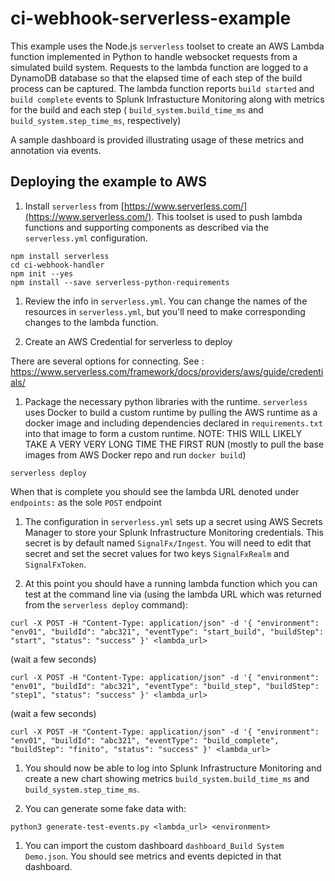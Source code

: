 # ci-webhook-serverless-example

This example uses the Node.js `serverless` toolset to create an AWS Lambda
function implemented in Python to handle websocket requests from a simulated
build system. Requests to the lambda function are logged to a DynamoDB database
so that the elapsed time of each step of the build process can be captured. The
lambda function reports `build started` and `build complete` events to Splunk
Infrastucture Monitoring along with metrics for the build and each step (
`build_system.build_time_ms` and `build_system.step_time_ms`, respectively)

A sample dashboard is provided illustrating usage of these metrics and
annotation via events.

## Deploying the example to AWS

1. Install `serverless` from [https://www.serverless.com/](https://www.serverless.com/). This
toolset is used to push lambda functions and supporting components as described
via the `serverless.yml` configuration.

```
npm install serverless
cd ci-webhook-handler
npm init --yes
npm install --save serverless-python-requirements
```

1. Review the info in `serverless.yml`. You can change the names of the
resources in `serverless.yml`, but you'll need to make corresponding changes
to the lambda function.

1. Create an AWS Credential for serverless to deploy

There are several options for connecting. See : https://www.serverless.com/framework/docs/providers/aws/guide/credentials/

1. Package the necessary python libraries with the runtime. `serverless` uses
Docker to build a custom runtime by pulling the AWS runtime as a docker image
and including dependencies declared in `requirements.txt` into that image to
form a custom runtime. NOTE: THIS WILL LIKELY TAKE A VERY VERY LONG TIME THE FIRST RUN (mostly to pull the
base images from AWS Docker repo and run `docker build`)

```
serverless deploy
```

When that is complete you should see the lambda URL denoted under `endpoints:`
as the sole `POST` endpoint

1. The configuration in `serverless.yml` sets up a secret using AWS Secrets Manager to
store your Splunk Infrastructure Monitoring credentials. This secret is by default
named `SignalFx/Ingest`. You will need to edit that secret and set the secret
values for two keys `SignalFxRealm` and `SignalFxToken`.

1. At this point you should have a running lambda function which you can test
at the command line via (using the lambda URL which was returned from
the `serverless deploy` command):

```
curl -X POST -H "Content-Type: application/json" -d '{ "environment": "env01", "buildId": "abc321", "eventType": "start_build", "buildStep": "start", "status": "success" }' <lambda_url>
```
(wait a few seconds)
```
curl -X POST -H "Content-Type: application/json" -d '{ "environment": "env01", "buildId": "abc321", "eventType": "build_step", "buildStep": "step1", "status": "success" }' <lambda_url>
```
(wait a few seconds)
```
curl -X POST -H "Content-Type: application/json" -d '{ "environment": "env01", "buildId": "abc321", "eventType": "build_complete", "buildStep": "finito", "status": "success" }' <lambda_url>
```

1. You should now be able to log into Splunk Infrastructure Monitoring and
create a new chart showing metrics `build_system.build_time_ms` and
`build_system.step_time_ms`.

1. You can generate some fake data with:

```
python3 generate-test-events.py <lambda_url> <environment>
```

1. You can import the custom dashboard `dashboard_Build System Demo.json`. You
should see metrics and events depicted in that dashboard.
